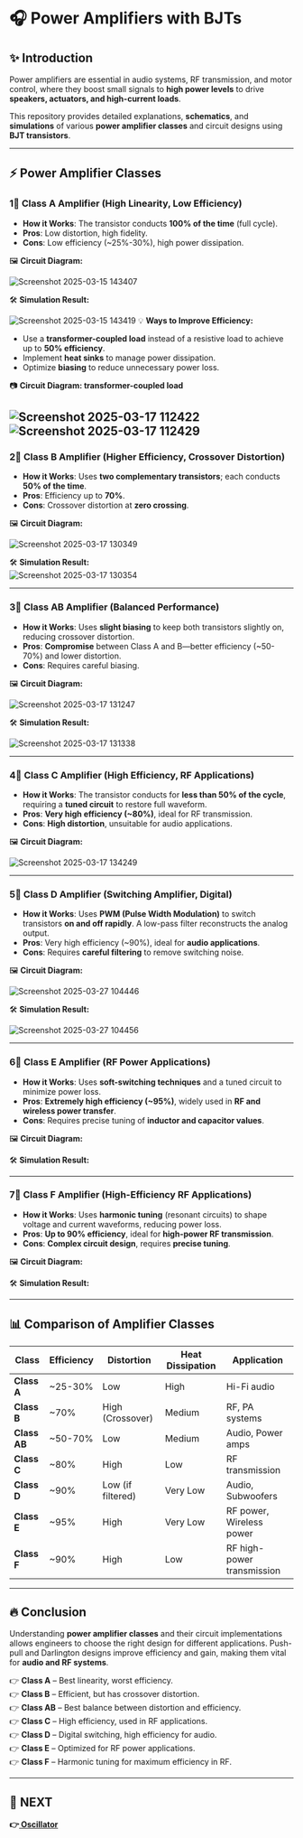 # 🎧 Power Amplifiers with BJTs

## ✨ Introduction
Power amplifiers are essential in audio systems, RF transmission, and motor control, where they boost small signals to **high power levels** to drive **speakers, actuators, and high-current loads**.

This repository provides detailed explanations, **schematics**, and **simulations** of various **power amplifier classes** and circuit designs using **BJT transistors**.

---

## ⚡ Power Amplifier Classes

### 1⃣ **Class A Amplifier** (High Linearity, Low Efficiency)
- **How it Works**: The transistor conducts **100% of the time** (full cycle).
- **Pros**: Low distortion, high fidelity.
- **Cons**: Low efficiency (~25%-30%), high power dissipation.

🖼 **Circuit Diagram:**  

![Screenshot 2025-03-15 143407](https://github.com/user-attachments/assets/4060a3d7-b8cb-4450-9d1b-b75c31162873)

🛠 **Simulation Result:**  

![Screenshot 2025-03-15 143419](https://github.com/user-attachments/assets/c90d5628-3c58-4117-adab-431096bc4dac)
💡 **Ways to Improve Efficiency:**
- Use a **transformer-coupled load** instead of a resistive load to achieve up to **50% efficiency**.
- Implement **heat sinks** to manage power dissipation.
- Optimize **biasing** to reduce unnecessary power loss.
  
📷  **Circuit Diagram: transformer-coupled load**

![Screenshot 2025-03-17 112422](https://github.com/user-attachments/assets/cd3f6575-4c67-49eb-962e-15aa2e981320)
![Screenshot 2025-03-17 112429](https://github.com/user-attachments/assets/a4f6c720-e498-48f5-be42-27892b1925c3)
---

### 2⃣ **Class B Amplifier** (Higher Efficiency, Crossover Distortion)
- **How it Works**: Uses **two complementary transistors**; each conducts **50% of the time**.
- **Pros**: Efficiency up to **70%**.
- **Cons**: Crossover distortion at **zero crossing**.

🖼 **Circuit Diagram:**  

![Screenshot 2025-03-17 130349](https://github.com/user-attachments/assets/37c134e1-fa8d-4db9-a3fb-bc0ca4b04b7d)

🛠 **Simulation Result:**  
![Screenshot 2025-03-17 130354](https://github.com/user-attachments/assets/23415cc5-dc5f-4b44-ba46-0da6728a1668)


---

### 3⃣ **Class AB Amplifier** (Balanced Performance)
- **How it Works**: Uses **slight biasing** to keep both transistors slightly on, reducing crossover distortion.
- **Pros**: **Compromise** between Class A and B—better efficiency (~50-70%) and lower distortion.
- **Cons**: Requires careful biasing.

🖼 **Circuit Diagram:**  

![Screenshot 2025-03-17 131247](https://github.com/user-attachments/assets/fb3498a5-70aa-492d-bec5-cee66d7958e1)

🛠 **Simulation Result:**  


![Screenshot 2025-03-17 131338](https://github.com/user-attachments/assets/b1cecc33-7cec-44b1-890d-f78f348904a9)

---
### 4⃣ **Class C Amplifier** (High Efficiency, RF Applications)
- **How it Works**: The transistor conducts for **less than 50% of the cycle**, requiring a **tuned circuit** to restore full waveform.
- **Pros**: **Very high efficiency (~80%)**, ideal for RF transmission.
- **Cons**: **High distortion**, unsuitable for audio applications.

🖼 **Circuit Diagram:**  

![Screenshot 2025-03-17 134249](https://github.com/user-attachments/assets/71bf218f-3e87-4dc4-89a9-5acd4ef6d2e8)

---

### 5⃣ **Class D Amplifier** (Switching Amplifier, Digital)
- **How it Works**: Uses **PWM (Pulse Width Modulation)** to switch transistors **on and off rapidly**. A low-pass filter reconstructs the analog output.
- **Pros**: Very high efficiency (~90%), ideal for **audio applications**.
- **Cons**: Requires **careful filtering** to remove switching noise.

🖼 **Circuit Diagram:**  

![Screenshot 2025-03-27 104446](https://github.com/user-attachments/assets/38aa6fe9-38a9-4f7f-84cc-ac4481422dc9)

🛠 **Simulation Result:**  

![Screenshot 2025-03-27 104456](https://github.com/user-attachments/assets/7512d0ec-25d3-445b-b0bc-e45a6fdb8c80)

---

### 6⃣ **Class E Amplifier** (RF Power Applications)
- **How it Works**: Uses **soft-switching techniques** and a tuned circuit to minimize power loss.
- **Pros**: **Extremely high efficiency (~95%)**, widely used in **RF and wireless power transfer**.
- **Cons**: Requires precise tuning of **inductor and capacitor values**.

🖼 **Circuit Diagram:**  


🛠 **Simulation Result:**  


---

### 7⃣ **Class F Amplifier** (High-Efficiency RF Applications)
- **How it Works**: Uses **harmonic tuning** (resonant circuits) to shape voltage and current waveforms, reducing power loss.
- **Pros**: **Up to 90% efficiency**, ideal for **high-power RF transmission**.
- **Cons**: **Complex circuit design**, requires **precise tuning**.

🖼 **Circuit Diagram:**  


🛠 **Simulation Result:**  

---

## 📊 Comparison of Amplifier Classes
| Class | Efficiency | Distortion | Heat Dissipation | Application |
|--------|------------|------------|------------------|-------------|
| **Class A** | ~25-30% | Low | High | Hi-Fi audio |
| **Class B** | ~70% | High (Crossover) | Medium | RF, PA systems |
| **Class AB** | ~50-70% | Low | Medium | Audio, Power amps |
| **Class C** | ~80% | High | Low | RF transmission |
| **Class D** | ~90% | Low (if filtered) | Very Low | Audio, Subwoofers |
| **Class E** | ~95% | High | Very Low | RF power, Wireless power |
| **Class F** | ~90% | High | Low | RF high-power transmission |

---

## 🔥 Conclusion
Understanding **power amplifier classes** and their circuit implementations allows engineers to choose the right design for different applications. Push-pull and Darlington designs improve efficiency and gain, making them vital for **audio and RF systems**.

👉 **Class A** – Best linearity, worst efficiency.  
👉 **Class B** – Efficient, but has crossover distortion.  
👉 **Class AB** – Best balance between distortion and efficiency.  
👉 **Class C** – High efficiency, used in RF applications.  
👉 **Class D** – Digital switching, high efficiency for audio.  
👉 **Class E** – Optimized for RF power applications.  
👉 **Class F** – Harmonic tuning for maximum efficiency in RF.  

---

## 🔹 NEXT  
**👉[ Oscillator](../Oscillator)**
